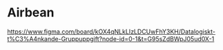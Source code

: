 # Airbean

https://www.figma.com/board/kOX4qNLkLIzLDCUwFhY3KH/Datalogiskt-t%C3%A4nkande-Gruppuppgift?node-id=0-1&t=G95sZdBWpJ05ud0X-1
